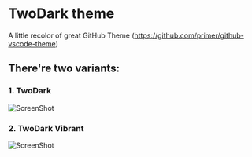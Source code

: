 # TwoDark theme

A little recolor of great GitHub Theme (https://github.com/primer/github-vscode-theme)

## There're two variants:

### 1. TwoDark

![ScreenShot](https://i.imgur.com/tqt1lF4.png)


### 2. TwoDark Vibrant

![ScreenShot](https://i.imgur.com/lTofjPJ.png)
